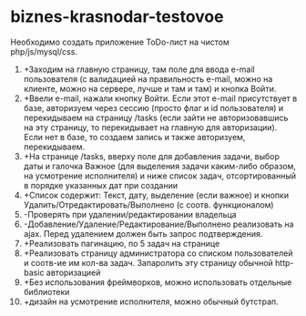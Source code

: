 # biznes-krasnodar-testovoe
Необходимо создать приложение ToDo-лист на чистом php/js/mysql/css.
<br>
<ol>
  <li>+Заходим на главную страницу, там поле для ввода e-mail пользователя (с
валидацией на правильность e-mail, можно на клиенте, можно на сервере,
лучше и там и там) и кнопка Войти.</li>
  <li>+Ввели e-mail, нажали кнопку Войти. Если этот e-mail присутствует в базе,
авторизуем через сессию (просто флаг и id пользователя) и перекидываем
на страницу /tasks (если зайти не авторизовавшись на эту страницу, то
перекидывает на главную для авторизации). Если нет в базе, то создаем
запись и также авторизуем, перекидываем.</li>
  <li>+На странице /tasks, вверху поле для добавления задачи, выбор даты и
галочка Важное (для выделения задачи каким-либо образом, на усмотрение
исполнителя) и ниже список задач, отсортированный в порядке указанных
дат при создании</li>
  <li>+Список содержит: Текст, дату, выделение (если важное) и кнопки
Удалить/Отредактировать/Выполнено (с соотв. функционалом)</li>
  <li>-Проверять при удалении/редактировании владельца</li>
  <li>-Добавление/Удаление/Редактирование/Выполнено реализовать на ajax.
Перед удалением должен быть запрос подтверждения.
  </li>
  <li>+Реализовать пагинацию, по 5 задач на странице</li>
  <li>+Реализовать страницу администратора со списком пользователей и
соотв-ие им кол-ва задач. Запаролить эту страницу обычной http-basic
авторизацией</li>
  <li>+Без использования фреймворков, можно использовать отдельные
библиотеки</li>
  <li>+дизайн на усмотрение исполнителя, можно обычный бутстрап.</lk>
</ol>
